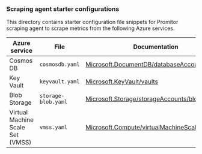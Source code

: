 ### Scraping agent starter configurations

This directory contains starter configuration file snippets for Promitor scraping agent to scrape metrics from the following Azure services.

| Azure service                    | File                  | Documentation |
|----------------------------------|-----------------------|---------------|
| Cosmos DB                        | `cosmosdb.yaml`       | [Microsoft.DocumentDB/databaseAccounts](https://docs.microsoft.com/en-us/azure/azure-monitor/platform/metrics-supported#microsoftdocumentdbdatabaseaccounts) |
| Key Vault                        | `keyvault.yaml`       | [Microsoft.KeyVault/vaults](https://docs.microsoft.com/en-us/azure/azure-monitor/platform/metrics-supported#microsoftkeyvaultvaults)  |
| Blob Storage                     | `storage-blob.yaml`   | [Microsoft.Storage/storageAccounts/blobServices](https://docs.microsoft.com/en-us/azure/azure-monitor/platform/metrics-supported#microsoftstoragestorageaccountsblobservices) |
| Virtual Machine Scale Set (VMSS) | `vmss.yaml`           | [Microsoft.Compute/virtualMachineScaleSets](https://docs.microsoft.com/en-us/azure/azure-monitor/platform/metrics-supported#microsoftcomputevirtualmachinescalesets) |


